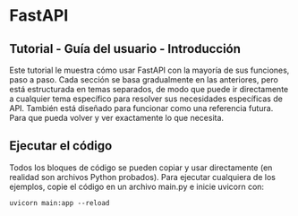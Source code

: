 # FastAPI
## Tutorial - Guía del usuario - Introducción
Este tutorial le muestra cómo usar FastAPI con la mayoría de sus funciones, paso a paso.
Cada sección se basa gradualmente en las anteriores, pero está estructurada en temas separados, de modo que puede ir directamente a cualquier tema específico para resolver sus necesidades específicas de API.
También está diseñado para funcionar como una referencia futura.
Para que pueda volver y ver exactamente lo que necesita.

## Ejecutar el código
Todos los bloques de código se pueden copiar y usar directamente (en realidad son archivos Python probados).
Para ejecutar cualquiera de los ejemplos, copie el código en un archivo main.py e inicie uvicorn con:
```
uvicorn main:app --reload
```
